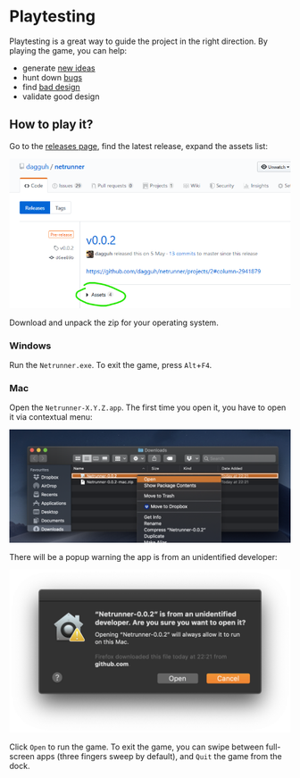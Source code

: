 # Playtesting

Playtesting is a great way to guide the project in the right direction.
By playing the game, you can help:
* generate [new ideas](ISSUES.md)
* hunt down [bugs](ISSUES.md)
* find [bad design](ISSUES.md)
* validate good design

## How to play it?

Go to the [releases page](https://github.com/dagguh/netrunner/releases), find the latest release, expand the assets list:

![assets list](assets-list.png)

Download and unpack the zip for your operating system.

### Windows

Run the `Netrunner.exe`.
To exit the game, press `Alt`+`F4`.

### Mac

Open the `Netrunner-X.Y.Z.app`.
The first time you open it, you have to open it via contextual menu:

![Mac contextual open](mac-open.png)

There will be a popup warning the app is from an unidentified developer:

![Mac unidentified dev warning](mac-unid-dev.png)

Click `Open` to run the game.
To exit the game, you can swipe between full-screen apps (three fingers sweep by default),
and `Quit` the game from the dock.
